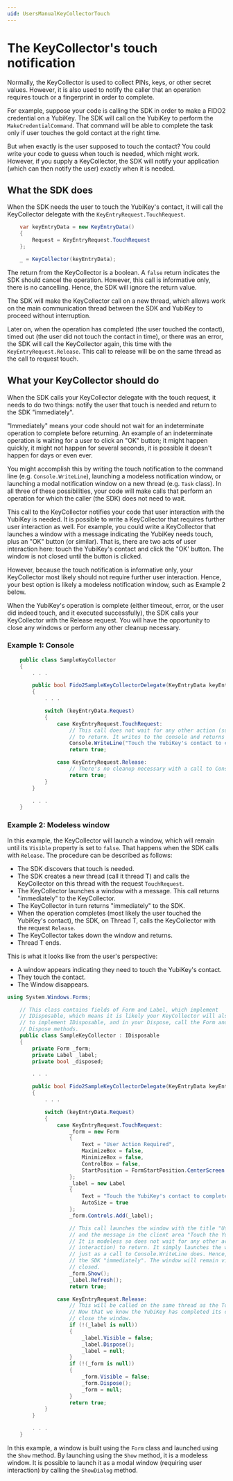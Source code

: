 ```yaml
---
uid: UsersManualKeyCollectorTouch
---
```


<!-- Copyright 2021 Yubico AB

Licensed under the Apache License, Version 2.0 (the "License");
you may not use this file except in compliance with the License.
You may obtain a copy of the License at

    http://www.apache.org/licenses/LICENSE-2.0

Unless required by applicable law or agreed to in writing, software
distributed under the License is distributed on an "AS IS" BASIS,
WITHOUT WARRANTIES OR CONDITIONS OF ANY KIND, either express or implied.
See the License for the specific language governing permissions and
limitations under the License. -->

# The KeyCollector's touch notification

Normally, the KeyCollector is used to collect PINs, keys, or other secret values.
However, it is also used to notify the caller that an operation requires touch or a
fingerprint in order to complete.

For example, suppose your code is calling the SDK in order to make a FIDO2 credential on a
YubiKey. The SDK will call on the YubiKey to perform the `MakeCredentialCommand`. That
command will be able to complete the task only if user touches the gold contact at the
right time.

But when exactly is the user supposed to touch the contact? You could write your code to
guess when touch is needed, which might work. However, if you supply a KeyCollector, the
SDK will notify your application (which can then notify the user) exactly when it is
needed.

## What the SDK does

When the SDK needs the user to touch the YubiKey's contact, it will call the KeyCollector
delegate with the `KeyEntryRequest.TouchRequest`.

```csharp
    var keyEntryData = new KeyEntryData()
    {
        Request = KeyEntryRequest.TouchRequest
    };

    _ = KeyCollector(keyEntryData);
```

The return from the KeyCollector is a boolean. A `false` return indicates the SDK should
cancel the operation. However, this call is informative only, there is no cancelling.
Hence, the SDK will ignore the return value.

The SDK will make the KeyCollector call on a new thread, which allows work on the main
communication thread between the SDK and YubiKey to proceed without interruption.

Later on, when the operation has completed (the user touched the contact), timed out (the
user did not touch the contact in time), or there was an error, the SDK will call the
KeyCollector again, this time with the `KeyEntryRequest.Release`. This call to release
will be on the same thread as the call to request touch.

## What your KeyCollector should do

When the SDK calls your KeyCollector delegate with the touch request, it needs to do two
things: notify the user that touch is needed and return to the SDK "immediately".

"Immediately" means your code should not wait for an indeterminate operation to complete
before returning. An example of an indeterminate operation is waiting for a user to click
an "OK" button; it might happen quickly, it might not happen for several seconds, it is
possible it doesn't happen for days or even ever.

You might accomplish this by writing the touch notification to the command line (e.g.
`Console.WriteLine`), launching a modeless notification window, or launching a modal
notification window on a new thread (e.g. `Task` class). In all three of these
possibilities, your code will make calls that perform an operation for which the caller
(the SDK) does not need to wait.

This call to the KeyCollector notifies your code that user interaction with the YubiKey is
needed. It is possible to write a KeyCollector that requires further user interaction as
well. For example, you could write a KeyCollector that launches a window with a message
indicating the YubiKey needs touch, plus an "OK" button (or similar). That is, there are
two acts of user interaction here: touch the YubiKey's contact and click the "OK' button.
The window is not closed until the button is clicked.

However, because the touch notification is informative only, your KeyCollector most likely
should not require further user interaction. Hence, your best option is likely a modeless
notification window, such as Example 2 below.

When the YubiKey's operation is complete (either timeout, error, or the user did indeed
touch, and it executed successfully), the SDK calls your KeyCollector with the Release
request. You will have the opportunity to close any windows or perform any other cleanup
necessary.

### Example 1: Console

```csharp
    public class SampleKeyCollector
    {
        . . .

        public bool Fido2SampleKeyCollectorDelegate(KeyEntryData keyEntryData)
        {
            . . .

            switch (keyEntryData.Request)
            {
                case KeyEntryRequest.TouchRequest:
                    // This call does not wait for any other action (such as user interaction)
                    // to return. It writes to the console and returns "immediately".
                    Console.WriteLine("Touch the YubiKey's contact to complete the operation.\n");
                    return true;

                case KeyEntryRequest.Release:
                    // There's no cleanup necessary with a call to Console.WriteLine.
                    return true;
            }
        }

        . . .
    }
```

### Example 2: Modeless window

In this example, the KeyCollector will launch a window, which will remain until its
`Visible` property is set to `false`. That happens when the SDK calls with `Release`. The
procedure can be described as follows:

* The SDK discovers that touch is needed.
* The SDK creates a new thread (call it thread T) and calls the KeyCollector on this
  thread with the request `TouchRequest`.
* The KeyCollector launches a window with a message. This call returns "immediately" to
  the KeyCollector.
* The KeyCollector in turn returns "immediately" to the SDK.
* When the operation completes (most likely the user touched the YubiKey's contact), the
  SDK, on Thread T, calls the KeyCollector with the request `Release`.
* The KeyCollector takes down the window and returns.
* Thread T ends.

This is what it looks like from the user's perspective:

* A window appears indicating they need to touch the YubiKey's contact.
* They touch the contact.
* The Window disappears.

```csharp
using System.Windows.Forms;

    // This class contains fields of Form and Label, which implement
    // IDisposable, which means it is likely your KeyCollector will also need
    // to implement IDisposable, and in your Dispose, call the Form and Label
    // Dispose methods.
    public class SampleKeyCollector : IDisposable
    {
        private Form _form;
        private Label _label;
        private bool _disposed;

        . . .

        public bool Fido2SampleKeyCollectorDelegate(KeyEntryData keyEntryData)
        {
            . . .

            switch (keyEntryData.Request)
            {
                case KeyEntryRequest.TouchRequest:
                    _form = new Form
                    {
                        Text = "User Action Required",
                        MaximizeBox = false,
                        MinimizeBox = false,
                        ControlBox = false,
                        StartPosition = FormStartPosition.CenterScreen
                    };
                    _label = new Label
                    {
                        Text = "Touch the YubiKey's contact to complete the operation.",
                        AutoSize = true
                    };
                    _form.Controls.Add(_label);

                    // This call launches the window with the title "User Action Required"
                    // and the message in the client area "Touch the YubiKey's contact ...".
                    // It is modeless so does not wait for any other action (such as user
                    // interaction) to return. It simply launches the window and returns,
                    // just as a call to Console.WriteLine does. Hence, it will return to
                    // the SDK "immediately". The window will remain visible until it is
                    // closed.
                    _form.Show();
                    _label.Refresh();
                    return true;

                case KeyEntryRequest.Release:
                    // This will be called on the same thread as the TouchRequest was made.
                    // Now that we know the YubiKey has completed its operation, we can
                    // close the window.
                    if (!(_label is null))
                    {
                        _label.Visible = false;
                        _label.Dispose();
                        _label = null;
                    }
                    if (!(_form is null))
                    {
                        _form.Visible = false;
                        _form.Dispose();
                        _form = null;
                    }
                    return true;
            }
        }

        . . .
    }
```

In this example, a window is built using the `Form` class and launched using the `Show`
method. By launching using the `Show` method, it is a modeless window. It is possible to
launch it as a modal window (requiring user interaction) by calling the `ShowDialog`
method.
